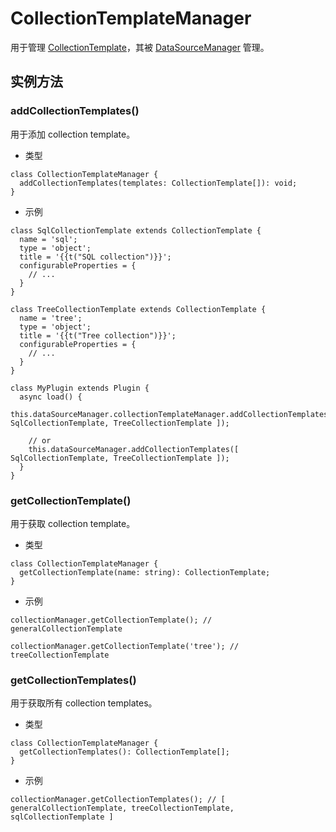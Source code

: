 # CollectionTemplateManager

用于管理 [CollectionTemplate](./collection-template)，其被 [DataSourceManager](./data-source-manager) 管理。

## 实例方法

### addCollectionTemplates()

用于添加 collection template。

- 类型

```tsx | pure
class CollectionTemplateManager {
  addCollectionTemplates(templates: CollectionTemplate[]): void;
}
```

- 示例

```tsx | pure
class SqlCollectionTemplate extends CollectionTemplate {
  name = 'sql';
  type = 'object';
  title = '{{t("SQL collection")}}';
  configurableProperties = {
    // ...
  }
}

class TreeCollectionTemplate extends CollectionTemplate {
  name = 'tree';
  type = 'object';
  title = '{{t("Tree collection")}}';
  configurableProperties = {
    // ...
  }
}

class MyPlugin extends Plugin {
  async load() {
    this.dataSourceManager.collectionTemplateManager.addCollectionTemplates([ SqlCollectionTemplate, TreeCollectionTemplate ]);

    // or
    this.dataSourceManager.addCollectionTemplates([ SqlCollectionTemplate, TreeCollectionTemplate ]);
  }
}
```

### getCollectionTemplate()

用于获取 collection template。

- 类型

```tsx | pure
class CollectionTemplateManager {
  getCollectionTemplate(name: string): CollectionTemplate;
}
```

- 示例

```tsx | pure
collectionManager.getCollectionTemplate(); // generalCollectionTemplate

collectionManager.getCollectionTemplate('tree'); // treeCollectionTemplate
```

### getCollectionTemplates()

用于获取所有 collection templates。

- 类型

```tsx | pure
class CollectionTemplateManager {
  getCollectionTemplates(): CollectionTemplate[];
}
```

- 示例

```tsx | pure
collectionManager.getCollectionTemplates(); // [ generalCollectionTemplate, treeCollectionTemplate, sqlCollectionTemplate ]
```
